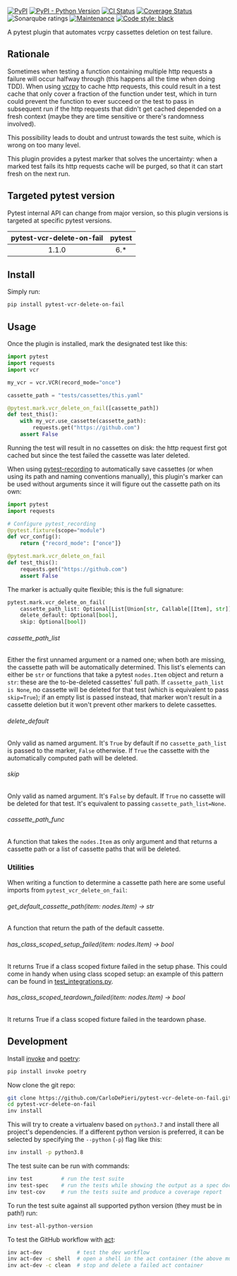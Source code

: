 [![PyPI](https://img.shields.io/pypi/v/pytest-vcr-delete-on-fail)](https://pypi.org/project/pytest-vcr-delete-on-fail/) [![PyPI - Python Version](https://img.shields.io/pypi/pyversions/pytest-vcr-delete-on-fail)](https://pypi.org/project/pytest-vcr-delete-on-fail/) [![CI Status](https://img.shields.io/github/workflow/status/CarloDePieri/pytest-vcr-delete-on-fail/prod?logo=github)](https://github.com/CarloDePieri/pytest-vcr-delete-on-fail/actions/workflows/prod.yml) [![Coverage Status](https://coveralls.io/repos/github/CarloDePieri/pytest-vcr-delete-on-fail/badge.svg?branch=main)](https://coveralls.io/github/CarloDePieri/pytest-vcr-delete-on-fail?branch=main) ![Sonarqube ratings](https://img.shields.io/badge/sonarqube%20ratings-A-success) [![Maintenance](https://img.shields.io/maintenance/yes/2022)](https://github.com/CarloDePieri/pytest-vcr-delete-on-fail/) [![Code style: black](https://img.shields.io/badge/code%20style-black-000000.svg)](https://github.com/psf/black)

A pytest plugin that automates vcrpy cassettes deletion on test failure.

## Rationale

Sometimes when testing a function containing multiple http requests a failure will occur halfway through (this happens
all the time when doing TDD). When using [vcrpy](https://github.com/kevin1024/vcrpy) to cache http requests, this could
result in a test cache that only cover a fraction of the function under test, which in turn could prevent the function
to ever succeed or the test to pass in subsequent run if the http requests that didn't get cached depended on a
fresh context (maybe they are time sensitive or there's randomness involved).

This possibility leads to doubt and untrust towards the test suite, which is wrong on too many level.

This plugin provides a pytest marker that solves the uncertainty: when a marked test fails its http requests cache will
be purged, so that it can start fresh on the next run.

## Targeted pytest version

Pytest internal API can change from major version, so this plugin versions is targeted at specific pytest versions.

| pytest-vcr-delete-on-fail | pytest  |
|:-------------------------:|:-------:|
|           1.1.0           |   6.*   |

## Install

Simply run:

```bash
pip install pytest-vcr-delete-on-fail
```

## Usage

Once the plugin is installed, mark the designated test like this:

```python
import pytest
import requests
import vcr

my_vcr = vcr.VCR(record_mode="once")

cassette_path = "tests/cassettes/this.yaml"

@pytest.mark.vcr_delete_on_fail([cassette_path])
def test_this():
    with my_vcr.use_cassette(cassette_path):
        requests.get("https://github.com")
    assert False
```

Running the test will result in no cassettes on disk: the http request first got cached but since the test failed the
cassette was later deleted.

When using [pytest-recording](https://github.com/kiwicom/pytest-recording) to automatically save cassettes (or when
using its path and naming conventions manually), this plugin's marker can be used without arguments since it will figure
out the cassette path on its own:

```python
import pytest
import requests

# Configure pytest_recording
@pytest.fixture(scope="module")
def vcr_config():
    return {"record_mode": ["once"]}

@pytest.mark.vcr_delete_on_fail
def test_this():
    requests.get("https://github.com")
    assert False
```

The marker is actually quite flexible; this is the full signature:

```python
pytest.mark.vcr_delete_on_fail(
    cassette_path_list: Optional[List[Union[str, Callable[[Item], str]]]],
    delete_default: Optional[bool],
    skip: Optional[bool])
```

###### cassette_path_list

Either the first unnamed argument or a named one; when both are missing, the cassette path will be automatically
determined. This list's elements can either be `str` or functions that take a pytest `nodes.Item` object and return a
`str`: these are the to-be-deleted cassettes' full path. If `cassette_path_list is None`, no cassette will be deleted
for that test (which is equivalent to pass `skip=True`); if an empty list is passed instead, that marker won't result
in a cassette deletion but it won't prevent other markers to delete cassettes.

###### delete_default

Only valid as named argument. It's `True` by default if no `cassette_path_list` is passed to the marker, `False`
otherwise. If `True` the cassette with the automatically computed path will be deleted.

###### skip

Only valid as named argument. It's `False` by default. If `True` no cassette will be deleted for that test. It's
equivalent to passing `cassette_path_list=None`.

###### cassette_path_func

A function that takes the `nodes.Item` as only argument and that returns a cassette path or a list of cassette paths
that will be deleted.

### Utilities

When writing a function to determine a cassette path here are some useful imports from `pytest_vcr_delete_on_fail`:

###### get_default_cassette_path(item: nodes.Item) -> str

A function that return the path of the default cassette.

###### has_class_scoped_setup_failed(item: nodes.Item) -> bool

It returns True if a class scoped fixture failed in the setup phase. This could come in handy when using class scoped setup: an example
of this pattern can be found in [test_integrations.py](https://github.com/CarloDePieri/pytest-vcr-delete-on-fail/blob/main/tests/test_integrations.py).

###### has_class_scoped_teardown_failed(item: nodes.Item) -> bool

It returns True if a class scoped fixture failed in the teardown phase.

## Development

Install [invoke](http://pyinvoke.org/) and [poetry](https://python-poetry.org/):

```bash
pip install invoke poetry
```

Now clone the git repo:

```bash
git clone https://github.com/CarloDePieri/pytest-vcr-delete-on-fail.git
cd pytest-vcr-delete-on-fail
inv install
```

This will try to create a virtualenv based on `python3.7` and install there all
project's dependencies. If a different python version is preferred, it can be
selected by specifying  the `--python` (`-p`) flag like this:

```bash
inv install -p python3.8
```

The test suite can be run with commands:

```bash
inv test         # run the test suite
inv test-spec    # run the tests while showing the output as a spec document
inv test-cov     # run the tests suite and produce a coverage report
```

To run the test suite against all supported python version (they must be in path!) run:

```bash
inv test-all-python-version
```

To test the GitHub workflow with [act](https://github.com/nektos/act):

```bash
inv act-dev           # test the dev workflow
inv act-dev -c shell  # open a shell in the act container (the above must fail first!)
inv act-dev -c clean  # stop and delete a failed act container
```

